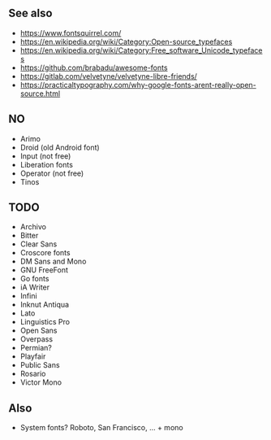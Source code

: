 
## See also

- https://www.fontsquirrel.com/
- https://en.wikipedia.org/wiki/Category:Open-source_typefaces
- https://en.wikipedia.org/wiki/Category:Free_software_Unicode_typefaces
- https://github.com/brabadu/awesome-fonts
- https://gitlab.com/velvetyne/velvetyne-libre-friends/
- https://practicaltypography.com/why-google-fonts-arent-really-open-source.html

## NO

- Arimo
- Droid (old Android font)
- Input (not free)
- Liberation fonts
- Operator (not free)
- Tinos

## TODO

- Archivo
- Bitter
- Clear Sans
- Croscore fonts
- DM Sans and Mono
- GNU FreeFont
- Go fonts
- iA Writer
- Infini
- Inknut Anti­qua
- Lato
- Linguistics Pro
- Open Sans
- Overpass
- Permian?
- Playfair
- Public Sans
- Rosario
- Victor Mono


## Also

- System fonts? Roboto, San Francisco, ... + mono
